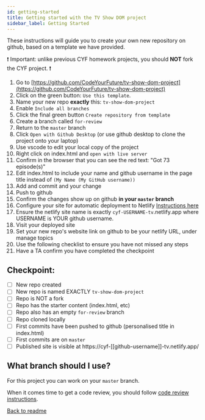 ```yaml
---
id: getting-started
title: Getting started with the TV Show DOM project
sidebar_label: Getting Started
---
```


These instructions will guide you to create your own new repository on github, based on a template we have provided.

:exclamation:
Important: unlike previous CYF homework projects, you should **NOT** fork the CYF project.
:exclamation:

1. Go to [https://github.com/CodeYourFuture/tv-show-dom-project](https://github.com/CodeYourFuture/tv-show-dom-project)
1. Click on the green button: `Use this template`.
1. Name your new repo **exactly** this: `tv-show-dom-project`
1. Enable `Include all branches`
1. Click the final green button `Create repository from template`
1. Create a branch called `for-review`
1. Return to the `master` branch
1. Click `Open with Github Desktop` (or use github desktop to clone the project onto your laptop)
1. Use vscode to edit your local copy of the project
1. Right click on index.html and `open with live server`
1. Confirm in the browser that you can see the red text: "Got 73 episode(s)"
1. Edit index.html to include your name and github username in the page title instead of `(My Name (My GitHub username))`
1. Add and commit and your change
1. Push to github
1. Confirm the changes show up on github **in your `master` branch**
1. Configure your site for automatic deployment to Netlify [Instructions here](/guides/netlify-auto-deploy)
1. Ensure the netlify site name is exactly `cyf-USERNAME-tv`.netlify.app where USERNAME is YOUR github username.
1. Visit your deployed site
1. Set your new repo's website link on github to be your netlify URL, under manage topics
1. Use the following checklist to ensure you have not missed any steps
1. Have a TA confirm you have completed the checkpoint

## Checkpoint:

- [ ] New repo created
- [ ] New repo is named EXACTLY `tv-show-dom-project`
- [ ] Repo is NOT a fork
- [ ] Repo has the starter content (index.html, etc)
- [ ] Repo also has an empty `for-review` branch
- [ ] Repo cloned locally
- [ ] First commits have been pushed to github (personalised title in index.html)
- [ ] First commits are on `master`
- [ ] Published site is visible at https://cyf-[[github-username]]-tv.netlify.app/

## What branch should I use?

For this project you can work on your `master` branch.

When it comes time to get a code review, you should follow [code review instructions](./code-review.md).

[Back to readme](./readme.md)
